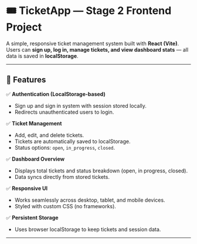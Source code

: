 # 🎟️ TicketApp — Stage 2 Frontend Project

A simple, responsive ticket management system built with **React (Vite)**.  
Users can **sign up, log in, manage tickets, and view dashboard stats** — all data is saved in **localStorage**.

---

## 🚀 Features

✅ **Authentication (LocalStorage-based)**  
- Sign up and sign in system with session stored locally.  
- Redirects unauthenticated users to login.  

✅ **Ticket Management**  
- Add, edit, and delete tickets.  
- Tickets are automatically saved to localStorage.  
- Status options: `open`, `in_progress`, `closed`.

✅ **Dashboard Overview**  
- Displays total tickets and status breakdown (open, in progress, closed).  
- Data syncs directly from stored tickets.  

✅ **Responsive UI**  
- Works seamlessly across desktop, tablet, and mobile devices.  
- Styled with custom CSS (no frameworks).

✅ **Persistent Storage**  
- Uses browser localStorage to keep tickets and session data.

---


